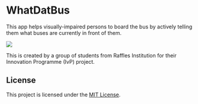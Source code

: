 # WhatDatBus

This app helps visually-impaired persons to board the bus by actively telling them what buses are currently in front of them.

![](https://user-images.githubusercontent.com/42373024/194286110-1208841f-3217-4acc-9f08-c4e7b58f279b.png)

This is created by a group of students from Raffles Institution for their Innovation Programme (IvP) project.

## License

This project is licensed under the [MIT License](LICENSE).
